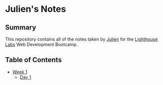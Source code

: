 # Julien's Notes

## Summary

This repository contains all of the notes taken by [Julien](https://github.com/JCyan90) for the [Lighthouse Labs](https://www.lighthouselabs.ca) Web Development Bootcamp.

## Table of Contents

* [Week 1](/Week_1)
  * [Day 1](/Week_1/Day_1)